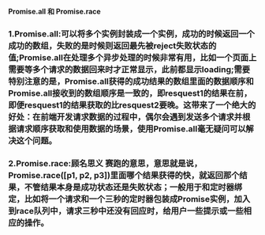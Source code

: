####  Promise.all 和 Promise.race


###  1.Promise.all:可以将多个实例封装成一个实例，成功的时候返回一个成功的数组，失败的是时候则返回最先被reject失败状态的值;Promise.all在处理多个异步处理的时候非常有用，比如一个页面上需要等多个请求的数据回来时才正常显示，此前都显示loading;**需要特别注意的是，Promise.all获得的成功结果的数组里面的数据顺序和Promise.all接收到的数组顺序是一致的，即resquest1的结果在前，即便resquest1的结果获取的比resquest2要晚。这带来了一个绝大的好处：在前端开发请求数据的过程中，偶尔会遇到发送多个请求并根据请求顺序获取和使用数据的场景，使用Promise.all毫无疑问可以解决这个问题。**


###  2.Promise.race:顾名思义 赛跑的意思，意思就是说，Promise.race([p1, p2, p3])里面哪个结果获得的快，就返回那个结果，不管结果本身是成功状态还是失败状态；一般用于和定时器绑定，比如将一个请求和一个三秒的定时器包装成Promise实例，加入到race队列中，请求三秒中还没有回应时，给用户一些提示或一些相应的操作。

  

